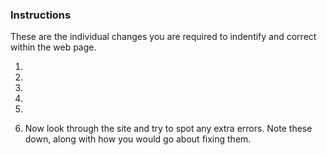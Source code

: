 ### Instructions

These are the individual changes you are required to indentify and correct within the web page.


1.


2.


3.


4.


5.


6. Now look through the site and try to spot any extra errors. Note these down, along with how you would go about fixing them.

